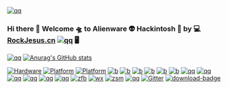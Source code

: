 [![qq](http://r1o2otara.hd-bkt.clouddn.com/foot.gif)](https://rockjesus.cn)
### Hi there 👋  Welcome 🛸  to Alienware 👽  Hackintosh 🍎  by 💻   [RockJesus.cn](https://rockjesus.cn) [![qq](https://img.shields.io/badge/Blog-RockJesus-silver.svg?logo=Blogger)](https://rockjesus.cn)  🖥  
[![qq](http://r1o2otara.hd-bkt.clouddn.com/17r4.gif)](https://rockjesus.cn)
 [![Anurag's GitHub stats](https://github-readme-stats.vercel.app/api?username=RockJesus&count_private=true&include_all_commits=true&show_icons=true&theme=nightowl&bg_color=30,e96443,904e95&title_color=fff&text_color=fff)](https://rockjesus.cn)
 
[![Hardware](https://img.shields.io/badge/Hardware-alienware-silver.svg?style=for-the-badge&logo=Hackaday)](https://alienware.com) [![Platform](https://img.shields.io/badge/platform-macOS-red.svg?style=for-the-badge&logo=apple)](https://developer.apple.com/macos) [![Platform](https://img.shields.io/badge/platform-windows-blue.svg?style=for-the-badge&logo=windows)](https://www.microsoft.com/en-us/windows/) 
[![b](https://img.shields.io/badge/Bootloader-Opencore-silver.svg?style=for-the-badge&logo=OpenCollective)](https://github.com/acidanthera/OpenCorePkg)
[![b](https://img.shields.io/badge/Bootloader-Clover-green.svg?style=for-the-badge&logo=Leaflet)](https://github.com/CloverHackyColor/CloverBootloader)
[![b](https://img.shields.io/badge/Credits-Acidanthera-purple.svg?style=for-the-badge&logo=Academia)](https://github.com/acidanthera)
[![b](https://img.shields.io/badge/Credits-TonymacX86-green.svg?style=for-the-badge&logo=Tesla)](https://tonymacx86.com)
[![b](https://img.shields.io/badge/Credits-PCbeta-red.svg?style=for-the-badge&logo=PyCharm)](https://bbs.pcbeta.com)
[![b](https://img.shields.io/badge/Credits-黑果小兵-yellow.svg?style=for-the-badge&logo=Babel)](https://blog.daliansky.net/)
[![qq](https://img.shields.io/badge/外星人黑苹果-个人博客Blog-silver.svg?style=for-the-badge&logo=Blogger)](https://rockjesus.cn)
[![qq](https://img.shields.io/badge/外星人黑苹果-QQ群-purple.svg?style=for-the-badge&logo=TencentQQ)](https://user-images.githubusercontent.com/23656651/111026572-cc3ae400-8425-11eb-970a-917928bb55d8.png)
[![qq](https://img.shields.io/badge/外星人黑苹果-微信公众号-silver.svg?style=for-the-badge&logo=WeChat)](http://r1o2otara.hd-bkt.clouddn.com/gzh.jpg)
[![qq](https://img.shields.io/badge/social-tiktok-blue.svg?style=for-the-badge&logo=tiktok)](http://r1o2otara.hd-bkt.clouddn.com/dou.png)
[![qq](https://img.shields.io/badge/social-微信视频号-green.svg?style=for-the-badge&logo=AirPlayVideo)](http://r1o2otara.hd-bkt.clouddn.com/sph.jpg)
[![qq](https://img.shields.io/badge/social-电影公众号-red.svg?style=for-the-badge&logo=MEGA)](http://r1o2otara.hd-bkt.clouddn.com/dy.jpg)
 [![zfb](https://img.shields.io/badge/打赏-支付宝-blue.svg?style=for-the-badge&logo=alipay)](https://gitee.com/rockjesus/rockjesus/raw/master/img/zfb.png)
 [![wx](https://img.shields.io/badge/打赏-微信-green.svg?style=for-the-badge&logo=wechat)](https://gitee.com/rockjesus/rockjesus/raw/master/img/wx.png)
 [![zsm](https://img.shields.io/badge/打赏-赞赏码-yellow.svg?style=for-the-badge&logo=wechat)](https://gitee.com/rockjesus/rockjesus/raw/master/img/zsm.png)
 [![qq](https://img.shields.io/badge/黑苹果-远程安装-purple.svg?style=for-the-badge&logo=macOS)](http://r1o2otara.hd-bkt.clouddn.com/az.jpg)
 [![Gitter](https://img.shields.io/badge/Chatroom-Gitter-9cf.svg?style=for-the-badge&logo=gitter)](https://gitter.im/Alienware-hackintosh/community)
 [![download-badge](https://img.shields.io/github/downloads/RockJesus/Alienware-Opencore-Theme/total.svg?style=for-the-badge&logo=DocuSign "Download status")](https://github.com/RockJesus/Alienware-Hackintosh "Download status")
